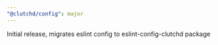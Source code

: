 ```yaml
---
"@clutchd/config": major
---
```


Initial release, migrates eslint config to eslint-config-clutchd package
